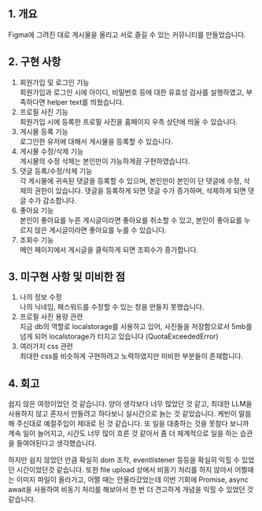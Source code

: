 ## 1. 개요

Figma에 그려진 대로 게시물을 올리고 서로 즐길 수 있는 커뮤니티를 만들었습니다.

## 2. 구현 사항

<ol>
<li>회원가입 및 로그인 기능</li>
회원가입과 로그인 시에 아이디, 비밀번호 등에 대한 유효성 검사를 실행하였고, 부족하다면 helper text를 띄웠습니다.
<li>프로필 사진 기능</li>
회원가입 시에 등록한 프로필 사진을 홈페이지 우측 상단에 띄울 수 있습니다.
<li>게시물 등록 기능</li>
로그인한 유저에 대해서 게시물을 등록할 수 있습니다.
<li>게시물 수정/삭제 기능</li>
게시물의 수정 삭제는 본인만이 가능하게끔 구현하였습니다.
<li>댓글 등록/수정/삭제 기능</li>
각 게시물에 귀속된 댓글을 등록할 수 있으며, 본인만이 본인이 단 댓글에 수정, 삭제의 권한이 있습니다. 댓글을 등록하게 되면 댓글 수가 증가하며, 삭제하게 되면 댓글 수가 감소합니다.
<li>좋아요 기능</li>
본인이 좋아요를 누른 게시글이라면 좋아요를 취소할 수 있고, 본인이 좋아요를 누르지 않은 게시글이라면 좋아요를 누를 수 있습니다.
<li>조회수 기능</li>
메인 페이지에서 게시글을 클릭하게 되면 조회수가 증가합니다.
</ol>

## 3. 미구현 사항 및 미비한 점

<ol>
<li>나의 정보 수정</li>
나의 닉네임, 패스워드를 수정할 수 있는 창을 만들지 못했습니다.
<li>프로필 사진 용량 관련</li>
지금 db의 역할로 localstorage를 사용하고 있어, 사진들을 저장함으로서 5mb를 넘게 되어 localstorage가 터지고 있습니다 (QuotaExceededError)
<li>여러가지 css 관련</li>
최대한 css를 비슷하게 구현하려고 노력하였지만 미비한 부분들이 존재합니다.
</ol>

## 4. 회고

쉽지 않은 여정이었던 것 같습니다. 양이 생각보다 너무 많았던 것 같고, 최대한 LLM을 사용하지 않고 혼자서 만들려고 하다보니 실시간으로 늙는 것 같았습니다. 케빈이 말씀해 주신대로 예절주입이 제대로 된 것 같습니다. 또 일을 대충하는 것을 못참다 보니까 계속 일이 늘어지고, 시간도 너무 많이 흐른 것 같아서 좀 더 체계적으로 일을 하는 습관을 들여야된다고 생각했습니다.

하지만 쉽지 않았던 만큼 확실히 dom 조작, eventlistener 등등을 확실히 익힐 수 있었던 시간이었던것 같습니다. 또한 file upload 상에서 비동기 처리를 하지 않아서 어쩔때는 이미지 파일이 올라가고, 어쩔 때는 안올라갔었는데 이번 기회에 Promise, async await을 사용하여 비동기 처리를 해보아서 한 번 더 견고하게 개념을 익힐 수 있었던 것 같습니다.

